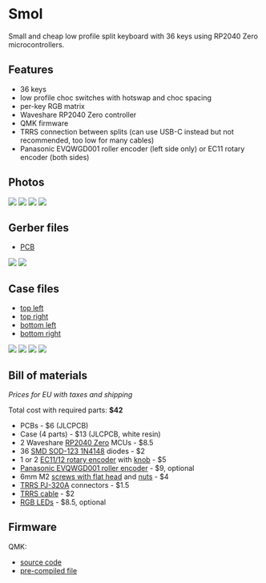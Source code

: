# Smol

Small and cheap low profile split keyboard with 36 keys using RP2040 Zero microcontrollers.

## Features

- 36 keys
- low profile choc switches with hotswap and choc spacing
- per-key RGB matrix
- Waveshare RP2040 Zero controller
- QMK firmware
- TRRS connection between splits (can use USB-C instead but not recommended, too low for many cables)
- Panasonic EVQWGD001 roller encoder (left side only) or EC11 rotary encoder (both sides)

## Photos

![](./images/top.jpg)
![](./images/side.jpg)
![](./images/front.jpg)
![](./images/bottom.jpg)

## Gerber files

- [PCB](gerbers/pcb.zip)

![](./images/render-pcb-top.png)
![](./images/render-pcb-back.png)

## Case files

- [top left](stl/top-left.stl)
- [top right](stl/top-right.stl)
- [bottom left](stl/bottom-left.stl)
- [bottom right](stl/bottom-right.stl)

![](./images/render-top.png)
![](./images/render-front.png)
![](./images/render-side.png)
![](./images/render-bottom.png)

## Bill of materials

_Prices for EU with taxes and shipping_

Total cost with required parts: **$42**

- PCBs - $6 (JLCPCB)
- Case (4 parts) - $13 (JLCPCB, white resin)
- 2 Waveshare [RP2040 Zero](https://www.aliexpress.com/item/3256804090654134.html) MCUs - $8.5
- 36 [SMD SOD-123 1N4148](https://www.aliexpress.com/item/1005002882901030.html) diodes - $2
- 1 or 2 [EC11/12 rotary encoder](https://www.aliexpress.com/item/33006686909.html) with [knob](https://www.aliexpress.com/item/1005003425428192.html) - $5
- [Panasonic EVQWGD001 roller encoder](https://www.aliexpress.com/item/32990950196.html) - $9, optional
- 6mm M2 [screws with flat head](https://www.aliexpress.com/item/4001248931159.html) and [nuts](https://www.aliexpress.com/item/1005001412230125.html) - $4
- [TRRS PJ-320A](https://www.aliexpress.com/item/4000661212458.html) connectors - $1.5
- [TRRS cable](https://www.aliexpress.com/item/1005003676559658.html) - $2
- [RGB LEDs](https://www.aliexpress.com/item/1005003636607308.html) - $8.5, optional

## Firmware

QMK:

- [source code](https://github.com/zzeneg/qmk_firmware/tree/feature/smol/keyboards/smol)
- [pre-compiled file](./fimware/qmk/smol_zzeneg.uf2)
